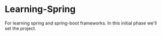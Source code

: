 # Learning-Spring
For learning spring and spring-boot frameworks.
In this initial phase we'll set the project.
